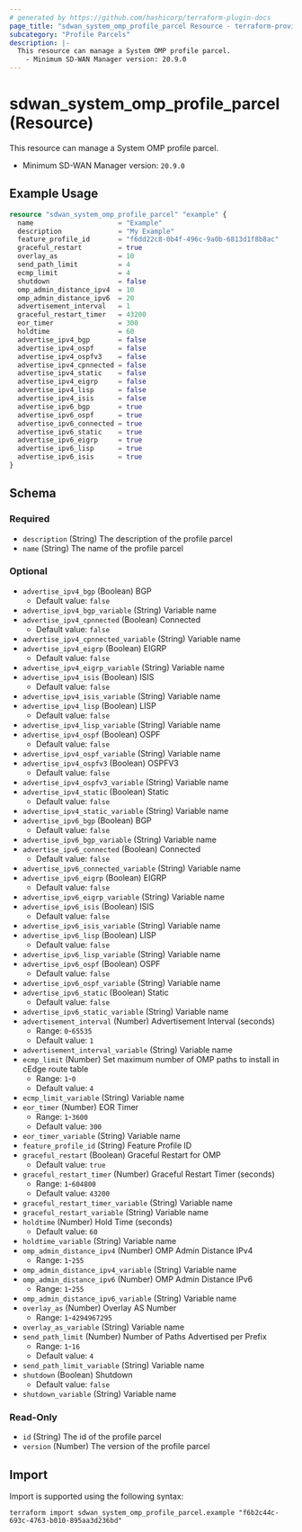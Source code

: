```yaml
---
# generated by https://github.com/hashicorp/terraform-plugin-docs
page_title: "sdwan_system_omp_profile_parcel Resource - terraform-provider-sdwan"
subcategory: "Profile Parcels"
description: |-
  This resource can manage a System OMP profile parcel.
    - Minimum SD-WAN Manager version: 20.9.0
---
```


# sdwan_system_omp_profile_parcel (Resource)

This resource can manage a System OMP profile parcel.
  - Minimum SD-WAN Manager version: `20.9.0`

## Example Usage

```terraform
resource "sdwan_system_omp_profile_parcel" "example" {
  name                     = "Example"
  description              = "My Example"
  feature_profile_id       = "f6dd22c8-0b4f-496c-9a0b-6813d1f8b8ac"
  graceful_restart         = true
  overlay_as               = 10
  send_path_limit          = 4
  ecmp_limit               = 4
  shutdown                 = false
  omp_admin_distance_ipv4  = 10
  omp_admin_distance_ipv6  = 20
  advertisement_interval   = 1
  graceful_restart_timer   = 43200
  eor_timer                = 300
  holdtime                 = 60
  advertise_ipv4_bgp       = false
  advertise_ipv4_ospf      = false
  advertise_ipv4_ospfv3    = false
  advertise_ipv4_cpnnected = false
  advertise_ipv4_static    = false
  advertise_ipv4_eigrp     = false
  advertise_ipv4_lisp      = false
  advertise_ipv4_isis      = false
  advertise_ipv6_bgp       = true
  advertise_ipv6_ospf      = true
  advertise_ipv6_connected = true
  advertise_ipv6_static    = true
  advertise_ipv6_eigrp     = true
  advertise_ipv6_lisp      = true
  advertise_ipv6_isis      = true
}
```

<!-- schema generated by tfplugindocs -->
## Schema

### Required

- `description` (String) The description of the profile parcel
- `name` (String) The name of the profile parcel

### Optional

- `advertise_ipv4_bgp` (Boolean) BGP
  - Default value: `false`
- `advertise_ipv4_bgp_variable` (String) Variable name
- `advertise_ipv4_cpnnected` (Boolean) Connected
  - Default value: `false`
- `advertise_ipv4_cpnnected_variable` (String) Variable name
- `advertise_ipv4_eigrp` (Boolean) EIGRP
  - Default value: `false`
- `advertise_ipv4_eigrp_variable` (String) Variable name
- `advertise_ipv4_isis` (Boolean) ISIS
  - Default value: `false`
- `advertise_ipv4_isis_variable` (String) Variable name
- `advertise_ipv4_lisp` (Boolean) LISP
  - Default value: `false`
- `advertise_ipv4_lisp_variable` (String) Variable name
- `advertise_ipv4_ospf` (Boolean) OSPF
  - Default value: `false`
- `advertise_ipv4_ospf_variable` (String) Variable name
- `advertise_ipv4_ospfv3` (Boolean) OSPFV3
  - Default value: `false`
- `advertise_ipv4_ospfv3_variable` (String) Variable name
- `advertise_ipv4_static` (Boolean) Static
  - Default value: `false`
- `advertise_ipv4_static_variable` (String) Variable name
- `advertise_ipv6_bgp` (Boolean) BGP
  - Default value: `false`
- `advertise_ipv6_bgp_variable` (String) Variable name
- `advertise_ipv6_connected` (Boolean) Connected
  - Default value: `false`
- `advertise_ipv6_connected_variable` (String) Variable name
- `advertise_ipv6_eigrp` (Boolean) EIGRP
  - Default value: `false`
- `advertise_ipv6_eigrp_variable` (String) Variable name
- `advertise_ipv6_isis` (Boolean) ISIS
  - Default value: `false`
- `advertise_ipv6_isis_variable` (String) Variable name
- `advertise_ipv6_lisp` (Boolean) LISP
  - Default value: `false`
- `advertise_ipv6_lisp_variable` (String) Variable name
- `advertise_ipv6_ospf` (Boolean) OSPF
  - Default value: `false`
- `advertise_ipv6_ospf_variable` (String) Variable name
- `advertise_ipv6_static` (Boolean) Static
  - Default value: `false`
- `advertise_ipv6_static_variable` (String) Variable name
- `advertisement_interval` (Number) Advertisement Interval (seconds)
  - Range: `0`-`65535`
  - Default value: `1`
- `advertisement_interval_variable` (String) Variable name
- `ecmp_limit` (Number) Set maximum number of OMP paths to install in cEdge route table
  - Range: `1`-`0`
  - Default value: `4`
- `ecmp_limit_variable` (String) Variable name
- `eor_timer` (Number) EOR Timer
  - Range: `1`-`3600`
  - Default value: `300`
- `eor_timer_variable` (String) Variable name
- `feature_profile_id` (String) Feature Profile ID
- `graceful_restart` (Boolean) Graceful Restart for OMP
  - Default value: `true`
- `graceful_restart_timer` (Number) Graceful Restart Timer (seconds)
  - Range: `1`-`604800`
  - Default value: `43200`
- `graceful_restart_timer_variable` (String) Variable name
- `graceful_restart_variable` (String) Variable name
- `holdtime` (Number) Hold Time (seconds)
  - Default value: `60`
- `holdtime_variable` (String) Variable name
- `omp_admin_distance_ipv4` (Number) OMP Admin Distance IPv4
  - Range: `1`-`255`
- `omp_admin_distance_ipv4_variable` (String) Variable name
- `omp_admin_distance_ipv6` (Number) OMP Admin Distance IPv6
  - Range: `1`-`255`
- `omp_admin_distance_ipv6_variable` (String) Variable name
- `overlay_as` (Number) Overlay AS Number
  - Range: `1`-`4294967295`
- `overlay_as_variable` (String) Variable name
- `send_path_limit` (Number) Number of Paths Advertised per Prefix
  - Range: `1`-`16`
  - Default value: `4`
- `send_path_limit_variable` (String) Variable name
- `shutdown` (Boolean) Shutdown
  - Default value: `false`
- `shutdown_variable` (String) Variable name

### Read-Only

- `id` (String) The id of the profile parcel
- `version` (Number) The version of the profile parcel

## Import

Import is supported using the following syntax:

```shell
terraform import sdwan_system_omp_profile_parcel.example "f6b2c44c-693c-4763-b010-895aa3d236bd"
```
